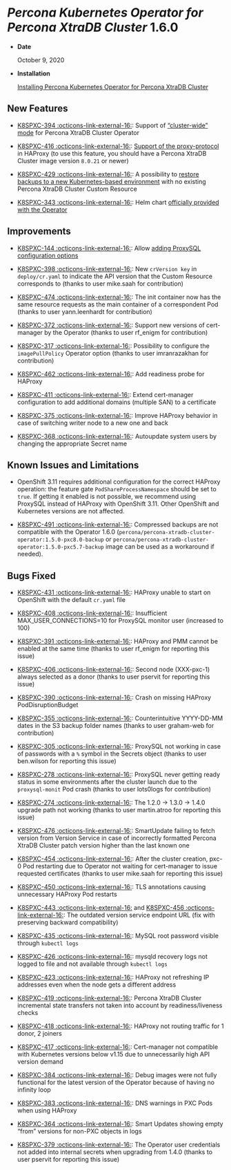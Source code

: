 # *Percona Kubernetes Operator for Percona XtraDB Cluster* 1.6.0


* **Date**

    October 9, 2020



* **Installation**

    [Installing Percona Kubernetes Operator for Percona XtraDB Cluster](../System-Requirements.md#installation-guidelines)


## New Features


* [K8SPXC-394 :octicons-link-external-16:](https://jira.percona.com/browse/K8SPXC-394): Support of [“cluster-wide” mode](../cluster-wide.md#install-clusterwide) for Percona XtraDB Cluster Operator


* [K8SPXC-416 :octicons-link-external-16:](https://jira.percona.com/browse/K8SPXC-416): [Support of the proxy-protocol](../haproxy-conf.md#haproxy-conf-protocol) in HAProxy (to use this feature, you should have a Percona XtraDB Cluster image version `8.0.21` or newer)


* [K8SPXC-429 :octicons-link-external-16:](https://jira.percona.com/browse/K8SPXC-429): A possibility to [restore backups to a new Kubernetes-based environment](../backups.md#backups-restore) with no existing Percona XtraDB Cluster Custom Resource


* [K8SPXC-343 :octicons-link-external-16:](https://jira.percona.com/browse/K8SPXC-343): Helm chart [officially provided with the Operator](../helm.md#install-helm)

## Improvements


* [K8SPXC-144 :octicons-link-external-16:](https://jira.percona.com/browse/K8SPXC-144): Allow [adding ProxySQL configuration options](../proxysql-conf.md#proxysql-conf-custom)


* [K8SPXC-398 :octicons-link-external-16:](https://jira.percona.com/browse/K8SPXC-398): New `crVersion key` in `deploy/cr.yaml` to indicate the API version that the Custom Resource corresponds to (thanks to user mike.saah for contribution)


* [K8SPXC-474 :octicons-link-external-16:](https://jira.percona.com/browse/K8SPXC-474): The init container now has the same resource requests as the main container of a correspondent Pod (thanks to user yann.leenhardt for contribution)


* [K8SPXC-372 :octicons-link-external-16:](https://jira.percona.com/browse/K8SPXC-372): Support new versions of cert-manager by the Operator (thanks to user rf_enigm for contribution)


* [K8SPXC-317 :octicons-link-external-16:](https://jira.percona.com/browse/K8SPXC-317): Possibility to configure the `imagePullPolicy` Operator option (thanks to user imranrazakhan for contribution)


* [K8SPXC-462 :octicons-link-external-16:](https://jira.percona.com/browse/K8SPXC-462): Add readiness probe for HAProxy


* [K8SPXC-411 :octicons-link-external-16:](https://jira.percona.com/browse/K8SPXC-411): Extend cert-manager configuration to add additional domains (multiple SAN) to a certificate


* [K8SPXC-375 :octicons-link-external-16:](https://jira.percona.com/browse/K8SPXC-375): Improve HAProxy behavior in case of switching writer node to a new one and back


* [K8SPXC-368 :octicons-link-external-16:](https://jira.percona.com/browse/K8SPXC-368): Autoupdate system users by changing the appropriate Secret name

## Known Issues and Limitations


* OpenShift 3.11 requires additional configuration for the correct HAProxy operation:
the feature gate `PodShareProcessNamespace` should be set to `true`. If
getting it enabled is not possible, we recommend using ProxySQL instead of
HAProxy with OpenShift 3.11. Other OpenShift and Kubernetes versions are not affected.


* [K8SPXC-491 :octicons-link-external-16:](https://jira.percona.com/browse/K8SPXC-491): Compressed backups are not compatible with the Operator 1.6.0
(`percona/percona-xtradb-cluster-operator:1.5.0-pxc8.0-backup` or
`percona/percona-xtradb-cluster-operator:1.5.0-pxc5.7-backup` image can be
used as a workaround if needed).

## Bugs Fixed


* [K8SPXC-431 :octicons-link-external-16:](https://jira.percona.com/browse/K8SPXC-431): HAProxy unable to start on OpenShift with the default `cr.yaml` file


* [K8SPXC-408 :octicons-link-external-16:](https://jira.percona.com/browse/K8SPXC-408): Insufficient MAX_USER_CONNECTIONS=10 for ProxySQL monitor user (increased to 100)


* [K8SPXC-391 :octicons-link-external-16:](https://jira.percona.com/browse/K8SPXC-391): HAProxy and PMM cannot be enabled at the same time (thanks to user rf_enigm for reporting this issue)


* [K8SPXC-406 :octicons-link-external-16:](https://jira.percona.com/browse/K8SPXC-406): Second node (XXX-pxc-1) always selected as a donor (thanks to user pservit for reporting this issue)


* [K8SPXC-390 :octicons-link-external-16:](https://jira.percona.com/browse/K8SPXC-390): Crash on missing HAProxy PodDisruptionBudget


* [K8SPXC-355 :octicons-link-external-16:](https://jira.percona.com/browse/K8SPXC-355): Counterintuitive YYYY-DD-MM dates in the S3 backup folder names (thanks to user graham-web for contribution)


* [K8SPXC-305 :octicons-link-external-16:](https://jira.percona.com/browse/K8SPXC-305): ProxySQL not working in case of passwords with a `%` symbol in the Secrets object (thanks to user ben.wilson for reporting this issue)


* [K8SPXC-278 :octicons-link-external-16:](https://jira.percona.com/browse/K8SPXC-278): ProxySQL never getting ready status in some environments after the cluster launch due to the `proxysql-monit` Pod crash (thanks to user lots0logs for contribution)


* [K8SPXC-274 :octicons-link-external-16:](https://jira.percona.com/browse/K8SPXC-274): The 1.2.0 -> 1.3.0 -> 1.4.0 upgrade path not working (thanks to user martin.atroo for reporting this issue)


* [K8SPXC-476 :octicons-link-external-16:](https://jira.percona.com/browse/K8SPXC-476): SmartUpdate failing to fetch version from Version Service in case of incorrectly formatted Percona XtraDB Cluster patch version higher than the last known one


* [K8SPXC-454 :octicons-link-external-16:](https://jira.percona.com/browse/K8SPXC-454): After the cluster creation, pxc-0 Pod restarting due to Operator not waiting for cert-manager to issue requested certificates (thanks to user mike.saah for reporting this issue)


* [K8SPXC-450 :octicons-link-external-16:](https://jira.percona.com/browse/K8SPXC-450): TLS annotations causing unnecessary HAProxy Pod restarts


* [K8SPXC-443 :octicons-link-external-16:](https://jira.percona.com/browse/K8SPXC-443) and [K8SPXC-456 :octicons-link-external-16:](https://jira.percona.com/browse/K8SPXC-456): The outdated version service endpoint URL (fix with preserving backward compatibility)


* [K8SPXC-435 :octicons-link-external-16:](https://jira.percona.com/browse/K8SPXC-435): MySQL root password visible through `kubectl logs`


* [K8SPXC-426 :octicons-link-external-16:](https://jira.percona.com/browse/K8SPXC-426): mysqld recovery logs not logged to file and not available through `kubectl logs`


* [K8SPXC-423 :octicons-link-external-16:](https://jira.percona.com/browse/K8SPXC-423): HAProxy not refreshing IP addresses even when the node gets a different address


* [K8SPXC-419 :octicons-link-external-16:](https://jira.percona.com/browse/K8SPXC-419): Percona XtraDB Cluster incremental state transfers not taken into account by readiness/liveness checks


* [K8SPXC-418 :octicons-link-external-16:](https://jira.percona.com/browse/K8SPXC-418): HAProxy not routing traffic for 1 donor, 2 joiners


* [K8SPXC-417 :octicons-link-external-16:](https://jira.percona.com/browse/K8SPXC-417): Cert-manager not compatible with Kubernetes versions below v1.15 due to unnecessarily high API version demand


* [K8SPXC-384 :octicons-link-external-16:](https://jira.percona.com/browse/K8SPXC-384): Debug images were not fully functional for the latest version of the Operator because of having no infinity loop


* [K8SPXC-383 :octicons-link-external-16:](https://jira.percona.com/browse/K8SPXC-383): DNS warnings in PXC Pods when using HAProxy


* [K8SPXC-364 :octicons-link-external-16:](https://jira.percona.com/browse/K8SPXC-364): Smart Updates showing empty “from” versions for non-PXC objects in logs


* [K8SPXC-379 :octicons-link-external-16:](https://jira.percona.com/browse/K8SPXC-379): The Operator user credentials not added into internal secrets when upgrading from 1.4.0 (thanks to user pservit for reporting this issue)
